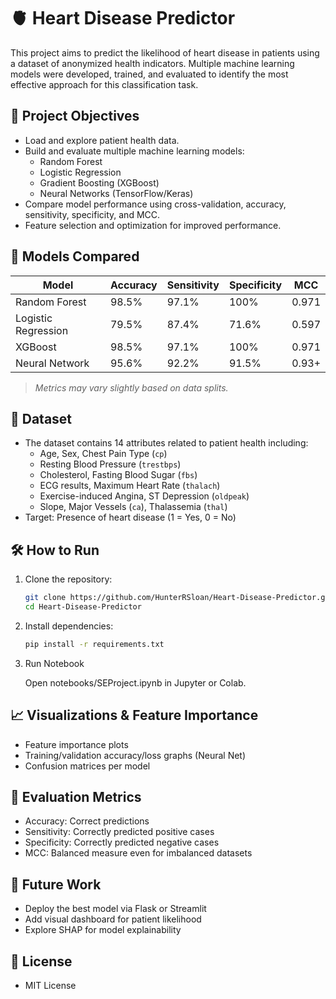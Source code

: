 # 🫀 Heart Disease Predictor

This project aims to predict the likelihood of heart disease in patients using a dataset of anonymized health indicators. Multiple machine learning models were developed, trained, and evaluated to identify the most effective approach for this classification task.

## 📌 Project Objectives

- Load and explore patient health data.
- Build and evaluate multiple machine learning models:
  - Random Forest
  - Logistic Regression
  - Gradient Boosting (XGBoost)
  - Neural Networks (TensorFlow/Keras)
- Compare model performance using cross-validation, accuracy, sensitivity, specificity, and MCC.
- Feature selection and optimization for improved performance.

## 🧠 Models Compared

| Model               | Accuracy | Sensitivity | Specificity | MCC    |
|--------------------|----------|-------------|-------------|--------|
| Random Forest       | 98.5%    | 97.1%       | 100%        | 0.971  |
| Logistic Regression | 79.5%    | 87.4%       | 71.6%       | 0.597  |
| XGBoost             | 98.5%    | 97.1%       | 100%        | 0.971  |
| Neural Network      | 95.6%    | 92.2%       | 91.5%       | 0.93+  |

> *Metrics may vary slightly based on data splits.*

## 📂 Dataset

- The dataset contains 14 attributes related to patient health including:
  - Age, Sex, Chest Pain Type (`cp`)
  - Resting Blood Pressure (`trestbps`)
  - Cholesterol, Fasting Blood Sugar (`fbs`)
  - ECG results, Maximum Heart Rate (`thalach`)
  - Exercise-induced Angina, ST Depression (`oldpeak`)
  - Slope, Major Vessels (`ca`), Thalassemia (`thal`)
- Target: Presence of heart disease (1 = Yes, 0 = No)

## 🛠️ How to Run

1. Clone the repository:
   ```bash
   git clone https://github.com/HunterRSloan/Heart-Disease-Predictor.git
   cd Heart-Disease-Predictor

2. Install dependencies:
   ```bash
   pip install -r requirements.txt

3. Run Notebook

   Open notebooks/SEProject.ipynb in Jupyter or Colab.

## 📈 Visualizations & Feature Importance

- Feature importance plots
- Training/validation accuracy/loss graphs (Neural Net)
- Confusion matrices per model

## 🧪 Evaluation Metrics

- Accuracy: Correct predictions
- Sensitivity: Correctly predicted positive cases
- Specificity: Correctly predicted negative cases
- MCC: Balanced measure even for imbalanced datasets

## 📘 Future Work

- Deploy the best model via Flask or Streamlit
- Add visual dashboard for patient likelihood
- Explore SHAP for model explainability

## 📄 License

- MIT License
